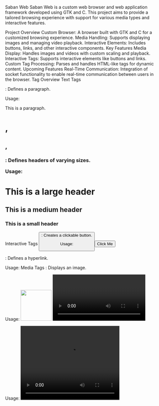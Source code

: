 Saban Web
Saban Web is a custom web browser and web application framework developed using GTK and C. This project aims to provide a tailored browsing experience with support for various media types and interactive features.

Project Overview
Custom Browser: A browser built with GTK and C for a customized browsing experience.
Media Handling: Supports displaying images and managing video playback.
Interactive Elements: Includes buttons, links, and other interactive components.
Key Features
Media Display: Handles images and videos with custom scaling and playback.
Interactive Tags: Supports interactive elements like buttons and links.
Custom Tag Processing: Parses and handles HTML-like tags for dynamic content.
Upcoming Features
Real-Time Communication: Integration of socket functionality to enable real-time communication between users in the browser.
Tag Overview
Text Tags
<p>: Defines a paragraph.

Usage: <p>This is a paragraph.</p>
<h1>, <h2>, <h3>: Defines headers of varying sizes.

Usage:
<h1>This is a large header</h1>
<h2>This is a medium header</h2>
<h3>This is a small header</h3>
Interactive Tags
<button>: Creates a clickable button.

Usage: <button>Click Me</button>
<link>: Defines a hyperlink.

Usage: <link text="Visit Site" location="http://example.com"/>
Media Tags
<image>: Displays an image.

Usage: <image src="path/to/image.jpg" width="100" height="100"/>
<video>: Embeds a video.

Usage: <video src="path/to/video.mp4" width="320" height="240"/>
Project Status
The Saban Web project is currently under development and not yet finished. The existing implementation provides foundational features and serves as a starting point for further development.


